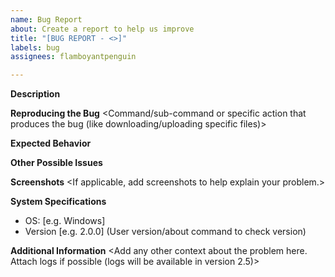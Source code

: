 ```yaml
---
name: Bug Report
about: Create a report to help us improve
title: "[BUG REPORT - <>]"
labels: bug
assignees: flamboyantpenguin

---
```


**Description**
<A clear and concise description of what the bug is.>

**Reproducing the Bug**
<Steps to reproduce the behavior>
<Command/sub-command or specific action that produces the bug (like downloading/uploading specific files)>

**Expected Behavior**
<A clear and concise description of what you expected to happen.>

**Other Possible Issues**
<A description about the other possible issues raised due to this bug.>

**Screenshots**
<If applicable, add screenshots to help explain your problem.>

**System Specifications**
 - OS: [e.g. Windows]
 - Version [e.g. 2.0.0] (User version/about command to check version)

**Additional Information**
<Add any other context about the problem here. Attach logs if possible (logs will be available in version 2.5)>
